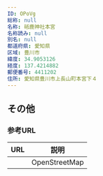 ```yaml
---
ID: OPoVg
総称: null
名称: 砥鹿神社本宮
名称読み: null
別名: null
都道府県: 愛知県
区域: 豊川市
緯度: 34.9053126
経度: 137.4214882
郵便番号: 4411202
住所: 愛知県豊川市上長山町本宮下４
---
```


## その他

### 参考URL

| URL | 説明          |
| --- | ------------- |
|     | OpenStreetMap |
